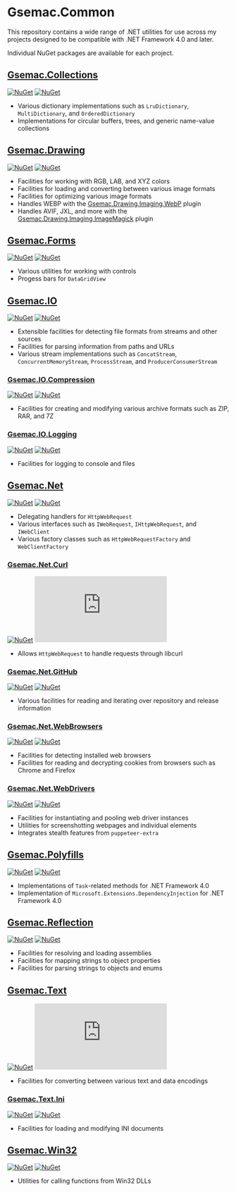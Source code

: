 # Gsemac.Common

This repository contains a wide range of .NET utilities for use across my projects designed to be compatible with .NET Framework 4.0 and later.

Individual NuGet packages are available for each project.

## [Gsemac.Collections](src/Gsemac.Collections)
[![NuGet](https://img.shields.io/nuget/v/Gsemac.Collections.svg)](https://www.nuget.org/packages/Gsemac.Collections/)
[![NuGet](https://img.shields.io/nuget/dt/Gsemac.Collections)](https://www.nuget.org/packages/Gsemac.Collections/)

* Various dictionary implementations such as `LruDictionary`, `MultiDictionary`, and `OrderedDictionary`
* Implementations for circular buffers, trees, and generic name-value collections

## [Gsemac.Drawing](src/Gsemac.Drawing)
[![NuGet](https://img.shields.io/nuget/v/Gsemac.Drawing.svg)](https://www.nuget.org/packages/Gsemac.Drawing/)
[![NuGet](https://img.shields.io/nuget/dt/Gsemac.Drawing)](https://www.nuget.org/packages/Gsemac.Drawing/)

* Facilities for working with RGB, LAB, and XYZ colors
* Facilities for loading and converting between various image formats
* Facilities for optimizing various image formats
* Handles WEBP with the [Gsemac.Drawing.Imaging.WebP](src/Gsemac.Drawing.Imaging.WebP) plugin
* Handles AVIF, JXL, and more with the [Gsemac.Drawing.Imaging.ImageMagick](src/Gsemac.Drawing.Imaging.ImageMagick) plugin

## [Gsemac.Forms](src/Gsemac.Forms)
[![NuGet](https://img.shields.io/nuget/v/Gsemac.Forms.svg)](https://www.nuget.org/packages/Gsemac.Forms/)
[![NuGet](https://img.shields.io/nuget/dt/Gsemac.Forms)](https://www.nuget.org/packages/Gsemac.Forms/)

* Various utilities for working with controls
* Progess bars for `DataGridView`

## [Gsemac.IO](src/Gsemac.IO)
[![NuGet](https://img.shields.io/nuget/v/Gsemac.IO.svg)](https://www.nuget.org/packages/Gsemac.IO/)
[![NuGet](https://img.shields.io/nuget/dt/Gsemac.IO)](https://www.nuget.org/packages/Gsemac.IO/)

* Extensible facilities for detecting file formats from streams and other sources
* Facilities for parsing information from paths and URLs
* Various stream implementations such as `ConcatStream`, `ConcurrentMemoryStream`, `ProcessStream`, and `ProducerConsumerStream`

### [Gsemac.IO.Compression](src/Gsemac.IO.Compression)
[![NuGet](https://img.shields.io/nuget/v/Gsemac.IO.Compression.svg)](https://www.nuget.org/packages/Gsemac.IO.Compression/)
[![NuGet](https://img.shields.io/nuget/dt/Gsemac.IO.Compression)](https://www.nuget.org/packages/Gsemac.IO.Compression/)

* Facilities for creating and modifying various archive formats such as ZIP, RAR, and 7Z

### [Gsemac.IO.Logging](src/Gsemac.IO.Logging)
[![NuGet](https://img.shields.io/nuget/v/Gsemac.IO.Logging.svg)](https://www.nuget.org/packages/Gsemac.IO.Logging/)
[![NuGet](https://img.shields.io/nuget/dt/Gsemac.IO.Logging)](https://www.nuget.org/packages/Gsemac.IO.Logging/)

* Facilities for logging to console and files

## [Gsemac.Net](src/Gsemac.Net)
[![NuGet](https://img.shields.io/nuget/v/Gsemac.Net.svg)](https://www.nuget.org/packages/Gsemac.Net/)
[![NuGet](https://img.shields.io/nuget/dt/Gsemac.Net)](https://www.nuget.org/packages/Gsemac.Net/)

* Delegating handlers for `HttpWebRequest`
* Various interfaces such as `IWebRequest`, `IHttpWebRequest`, and `IWebClient`
* Various factory classes such as `HttpWebRequestFactory` and `WebClientFactory`

### [Gsemac.Net.Curl](src/Gsemac.Net.Curl)
[![NuGet](https://img.shields.io/nuget/v/Gsemac.Net.Curl.svg)](https://www.nuget.org/packages/Gsemac.Net.Curl/)
[![NuGet](https://img.shields.io/nuget/dt/Gsemac.Net.Curl)](https://www.nuget.org/packages/Gsemac.Net.Curl/)

* Allows `HttpWebRequest` to handle requests through libcurl

### [Gsemac.Net.GitHub](src/Gsemac.Net.GitHub)
[![NuGet](https://img.shields.io/nuget/v/Gsemac.Net.GitHub.svg)](https://www.nuget.org/packages/Gsemac.Net.GitHub/)
[![NuGet](https://img.shields.io/nuget/dt/Gsemac.Net.GitHub)](https://www.nuget.org/packages/Gsemac.Net.GitHub/)

* Various facilities for reading and iterating over repository and release information

### [Gsemac.Net.WebBrowsers](src/Gsemac.Net.WebBrowsers)
[![NuGet](https://img.shields.io/nuget/v/Gsemac.Net.WebBrowsers.svg)](https://www.nuget.org/packages/Gsemac.Net.WebBrowsers/)
[![NuGet](https://img.shields.io/nuget/dt/Gsemac.Net.WebBrowsers)](https://www.nuget.org/packages/Gsemac.Net.WebBrowsers/)

* Facilities for detecting installed web browsers
* Facilities for reading and decrypting cookies from browsers such as Chrome and Firefox

### [Gsemac.Net.WebDrivers](src/Gsemac.Net.WebDrivers)
[![NuGet](https://img.shields.io/nuget/v/Gsemac.Net.WebDrivers.svg)](https://www.nuget.org/packages/Gsemac.Net.WebDrivers/)
[![NuGet](https://img.shields.io/nuget/dt/Gsemac.Net.WebDrivers)](https://www.nuget.org/packages/Gsemac.Net.WebDrivers/)

* Facilities for instantiating and pooling web driver instances
* Utilities for screenshotting webpages and individual elements
* Integrates stealth features from `puppeteer-extra`

## [Gsemac.Polyfills](src/Gsemac.Polyfills)
[![NuGet](https://img.shields.io/nuget/v/Gsemac.Polyfills.svg)](https://www.nuget.org/packages/Gsemac.Polyfills/)
[![NuGet](https://img.shields.io/nuget/dt/Gsemac.Polyfills)](https://www.nuget.org/packages/Gsemac.Polyfills/)

* Implementations of `Task`-related methods for .NET Framework 4.0
* Implementation of `Microsoft.Extensions.DependencyInjection` for .NET Framework 4.0

## [Gsemac.Reflection](src/Gsemac.Reflection)
[![NuGet](https://img.shields.io/nuget/v/Gsemac.Reflection.svg)](https://www.nuget.org/packages/Gsemac.Reflection/)
[![NuGet](https://img.shields.io/nuget/dt/Gsemac.Reflection)](https://www.nuget.org/packages/Gsemac.Reflection/)

* Facilities for resolving and loading assemblies
* Facilities for mapping strings to object properties
* Facilities for parsing strings to objects and enums

## [Gsemac.Text](src/Gsemac.Text)
[![NuGet](https://img.shields.io/nuget/v/Gsemac.Text.svg)](https://www.nuget.org/packages/Gsemac.Text/)
[![NuGet](https://img.shields.io/nuget/dt/Gsemac.Text)](https://www.nuget.org/packages/Gsemac.Text/)

* Facilities for converting between various text and data encodings

### [Gsemac.Text.Ini](src/Gsemac.Text.Ini)
[![NuGet](https://img.shields.io/nuget/v/Gsemac.Text.Ini.svg)](https://www.nuget.org/packages/Gsemac.Text.Ini/)
[![NuGet](https://img.shields.io/nuget/dt/Gsemac.Text.Ini)](https://www.nuget.org/packages/Gsemac.Text.Ini/)

* Facilities for loading and modifying INI documents

## [Gsemac.Win32](src/Gsemac.Win32)
[![NuGet](https://img.shields.io/nuget/v/Gsemac.Win32.svg)](https://www.nuget.org/packages/Gsemac.Win32/)
[![NuGet](https://img.shields.io/nuget/dt/Gsemac.Win32)](https://www.nuget.org/packages/Gsemac.Win32/)

* Utilities for calling functions from Win32 DLLs
